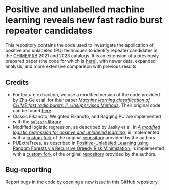 # Positive and unlabelled machine learning reveals new fast radio burst repeater candidates

This repository contains the code used to investigate the application of positive and unlabeled (PU) techniques to identify repeater candidates in the [CHIME/FRB](https://www.chime-frb.ca/) 2021 and 2023 catalogs. It is an extension of a previously prepared paper (the code for which is [here](https://github.com/ArjunS07/frb-puml/)), with newer data, expanded analysis, and more extensive comparison with previous results.

## Credits

* For feature extraction, we use a modified version of the code provided by Zhu-Ge et al. for their paper _[Machine learning classification of CHIME fast radio bursts: II. Unsupervised Methods](https://arxiv.org/abs/2210.02471)_. Their original code can be found [here](https://github.com/JiamingZhuge/FRB_ML_unsp/tree/main).
* Classic Elkanoto, Weighted Elkanoto, and Bagging PU are implemented with the [`pulearn` library](https://pulearn.github.io/pulearn/)
* Modified logistic regression, as described by Jasky et al. in _[A modified logistic regression for positive and unlabeled learning](https://ieeexplore.ieee.org/document/9048765)_,  is implemented with a [custom fork](https://github.com/ArjunS07/pu_modified_lr) of the original [repository](https://github.com/kpjaskie/Positive_Unlabeled) provided by the authors.
* PUExtraTrees, as described in [Positive-Unlabeled Learning using Random Forests via Recursive Greedy Risk Minimization](https://arxiv.org/pdf/2210.08461.pdf), is implemented with a [custom fork](https://github.com/ArjunS07/PUExtraTrees) of the original [repository](https://github.com/jonathanwilton/PUExtraTrees) provided by the authors.

## Bug-reporting

Report bugs in the code by opening a new issue in this GitHub repository.
